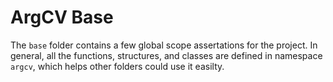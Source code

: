 # ArgCV Base

The `base` folder contains a few global scope assertations for the project. In general, all the functions, structures, and classes are defined in namespace `argcv`, which helps other folders could use it easilty.

